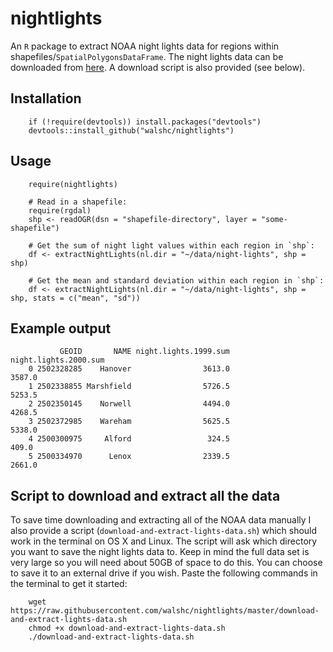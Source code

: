 # nightlights
An `R` package to extract NOAA night lights data for regions within shapefiles/`SpatialPolygonsDataFrame`. The night lights data can be downloaded from [here](http://ngdc.noaa.gov/eog/data/web_data/v4composites/). A download script is also provided (see below).

## Installation
        if (!require(devtools)) install.packages("devtools")
        devtools::install_github("walshc/nightlights")

## Usage
        require(nightlights)

        # Read in a shapefile:
        require(rgdal)
        shp <- readOGR(dsn = "shapefile-directory", layer = "some-shapefile")

        # Get the sum of night light values within each region in `shp`:
        df <- extractNightLights(nl.dir = "~/data/night-lights", shp = shp)

        # Get the mean and standard deviation within each region in `shp`:
        df <- extractNightLights(nl.dir = "~/data/night-lights", shp = shp, stats = c("mean", "sd"))

## Example output
               GEOID       NAME night.lights.1999.sum night.lights.2000.sum
        0 2502328285    Hanover                3613.0                3587.0
        1 2502338855 Marshfield                5726.5                5253.5
        2 2502350145    Norwell                4494.0                4268.5
        3 2502372985    Wareham                5625.5                5338.0
        4 2500300975     Alford                 324.5                 409.0
        5 2500334970      Lenox                2339.5                2661.0

## Script to download and extract all the data
To save time downloading and extracting all of the NOAA data manually I also provide a script (`download-and-extract-lights-data.sh`) which should work in the terminal on OS X and Linux. The script will ask which directory you want to save the night lights data to. Keep in mind the full data set is very large so you will need about 50GB of space to do this. You can choose to save it to an external drive if you wish. Paste the following commands in the terminal to get it started:

        wget https://raw.githubusercontent.com/walshc/nightlights/master/download-and-extract-lights-data.sh
        chmod +x download-and-extract-lights-data.sh
        ./download-and-extract-lights-data.sh
